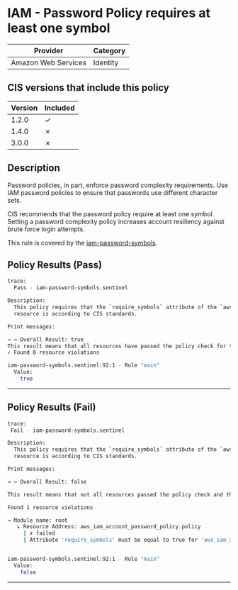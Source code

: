 # IAM - Password Policy requires at least one symbol

| Provider            | Category     |
|---------------------|--------------|
| Amazon Web Services | Identity     |

## CIS versions that include this policy

| Version | Included |
|---------|----------|
| 1.2.0   | &check;  |
| 1.4.0   | &cross;  |
| 3.0.0   | &cross;  |

## Description

Password policies, in part, enforce password complexity requirements. Use IAM password policies to ensure that passwords use different character sets.

CIS recommends that the password policy require at least one symbol. Setting a password complexity policy increases account resiliency against brute force login attempts.

This rule is covered by the [iam-password-symbols](../../policies/iam-password-symbols.sentinel).

## Policy Results (Pass)
```bash
trace:
  Pass - iam-password-symbols.sentinel

Description:
  This policy requires that the `require_symbols` attribute of the `aws_iam_account_password_policy` 
  resource is according to CIS standards.

Print messages:

→ → Overall Result: true
This result means that all resources have passed the policy check for the policy iam-password-symbols.
✓ Found 0 resource violations

iam-password-symbols.sentinel:92:1 - Rule "main"
  Value:
    true
```

---

## Policy Results (Fail)
```bash
trace:
 Fail - iam-password-symbols.sentinel

Description:
  This policy requires that the `require_symbols` attribute of the `aws_iam_account_password_policy` 
  resource is according to CIS standards.

Print messages:

→ → Overall Result: false

This result means that not all resources passed the policy check and the protected behavior is not allowed for the policy iam-password-symbols.

Found 1 resource violations

→ Module name: root
   ↳ Resource Address: aws_iam_account_password_policy.policy
     | ✗ failed
     | Attribute 'require_symbols' must be equal to true for 'aws_iam_account_password_policy' resources. Refer to https://docs.aws.amazon.com/securityhub/latest/userguide/iam-controls.html#iam-13 for more details.


iam-password-symbols.sentinel:92:1 - Rule "main"
  Value:
    false
```

---
